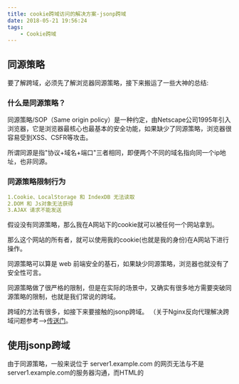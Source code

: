 ```yaml
---
title: cookie跨域访问的解决方案-jsonp跨域
date: 2018-05-21 19:56:24
tags: 
    - Cookie跨域
---
```

## 同源策略
要了解跨域，必须先了解浏览器同源策略，接下来搬运了一些大神的总结:

### 什么是同源策略？

同源策略/SOP（Same origin policy）是一种约定，由Netscape公司1995年引入浏览器，它是浏览器最核心也最基本的安全功能，如果缺少了同源策略，浏览器很容易受到XSS、CSFR等攻击。

所谓同源是指"协议+域名+端口"三者相同，即便两个不同的域名指向同一个ip地址，也非同源。

### 同源策略限制行为

```yaml
1.Cookie、LocalStorage 和 IndexDB 无法读取
2.DOM 和 Js对象无法获得
3.AJAX 请求不能发送
```
假设没有同源策略，那么我在A网站下的cookie就可以被任何一个网站拿到。

那么这个网站的所有者，就可以使用我的cookie(也就是我的身份)在A网站下进行操作。

同源策略可以算是 web 前端安全的基石，如果缺少同源策略，浏览器也就没有了安全性可言。

同源策略做了很严格的限制，但是在实际的场景中，又确实有很多地方需要突破同源策略的限制，也就是我们常说的跨域。

跨域的方法有很多，如接下来要接触的jsonp跨域。
（关于Nginx反向代理解决跨域问题参考—>[传送门](https://blog.xielin.top/2019/05/17/%E5%88%86%E5%B8%83%E5%BC%8F/cookie%E8%B7%A8%E5%9F%9F%E8%AE%BF%E9%97%AE%E7%9A%84%E8%A7%A3%E5%86%B3%E6%96%B9%E6%A1%88-Nginx%E5%8F%8D%E5%90%91%E4%BB%A3%E7%90%86/)。

## 使用jsonp跨域
由于同源策略，一般来说位于 server1.example.com 的网页无法与不是 server1.example.com的服务器沟通，而HTML的<script> 元素是一个例外。

利用<script>元素的这个开放策略，网页可以得到从其他来源动态产生的 JSON资料，而这种使用模式就是所谓的 JSONP。

用 JSONP 抓到的资料并不是 JSON，而是任意的JavaScript，用 JavaScript 直译器执行而不是用 JSON 解析器解析。

## 示例
```javascript
function handleResponse(response) {
   alert(`You get the data : ${response}`)
}
const script = document.createElement('script')
script.src = 'http://somesite.com/json/?callback=handleResponse'
document.body.insertBefore(script, document.body.firstChild)
```
这里的callback回调函数很重要，动态添加在body中的script标签可以使用被加载的文件与HTML文件下的其他JS文件共享一个全局作用域。

也就是说，<scritp>标签加载到的资源是可以被全局作用域下的函数所使用的！



